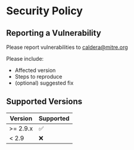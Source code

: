 # Security Policy

## Reporting a Vulnerability

Please report vulnerabilities to caldera@mitre.org

Please include:
- Affected version
- Steps to reproduce
- (optional) suggested fix

## Supported Versions

| Version | Supported          |
| ------- | ------------------ |
| >= 2.9.x  | :white_check_mark: |
| < 2.9   | :x:                |
